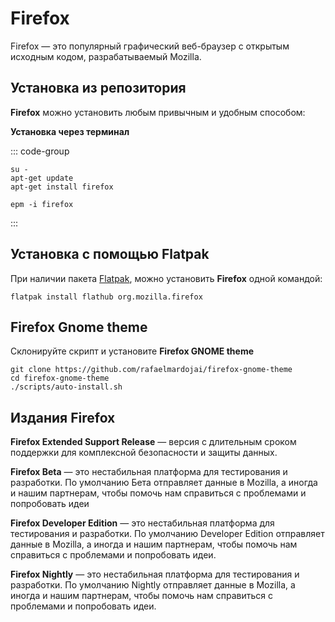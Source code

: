 # Firefox

Firefox — это популярный графический веб-браузер с открытым исходным кодом, разрабатываемый Mozilla.

## Установка из репозитория 

**Firefox** можно установить любым привычным и удобным способом:

**Установка через терминал**

::: code-group

```shell[apt-get]
su -
apt-get update
apt-get install firefox
```
```shell[epm]
epm -i firefox
```
:::


## Установка c помощью Flatpak<Badge type="info" text="flatpak" />

При наличии пакета [Flatpak](/flatpak), можно установить **Firefox** одной командой:

```shell
flatpak install flathub org.mozilla.firefox
```

## Firefox Gnome theme

Склонируйте скрипт и установите **Firefox GNOME theme**

```shell
git clone https://github.com/rafaelmardojai/firefox-gnome-theme 
cd firefox-gnome-theme
./scripts/auto-install.sh
```

## Издания Firefox

**Firefox Extended Support Release** — версия с длительным сроком поддержки для комплексной безопасности и защиты данных.

**Firefox Beta** — это нестабильная платформа для тестирования и разработки. По умолчанию Бета отправляет данные в Mozilla, а иногда и нашим партнерам, чтобы помочь нам справиться с проблемами и попробовать идеи

**Firefox Developer Edition** — это нестабильная платформа для тестирования и разработки. По умолчанию Developer Edition отправляет данные в Mozilla, а иногда и нашим партнерам, чтобы помочь нам справиться с проблемами и попробовать идеи.

**Firefox Nightly** — это нестабильная платформа для тестирования и разработки. По умолчанию Nightly отправляет данные в Mozilla, а иногда и нашим партнерам, чтобы помочь нам справиться с проблемами и попробовать идеи.